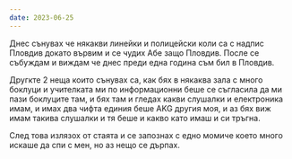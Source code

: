 ```yaml
---
date: 2023-06-25
---
```


Днес сънувах че някакви линейки и полицейски коли са с надпис Пловдив докато вървим и се чудих Абе защо Пловдив. После се събуждам и виждам че днес преди една година съм бил в Пловдив.

Другкте 2 неща които сънувах са, как бях в някаква зала с много боклуци и учителката ми по информационни беше се съгласила да ми пази боклуците там, и бях там и гледах какви слушалки и електроника имам, и имах два чифта единия беше AKG другия моя, и аз бях виж имам такива слушалки и тя беше и какво като имаш и си тръгна. 

След това излязох от стаята и се запознах с едно момиче което много искаше да спи с мен, но аз нещо се дърпах. 